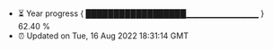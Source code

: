 - ⏳ Year progress { ██████████████████▁▁▁▁▁▁▁▁▁▁▁▁ } 62.40 %
- ⏰ Updated on Tue, 16 Aug 2022 18:31:14 GMT

